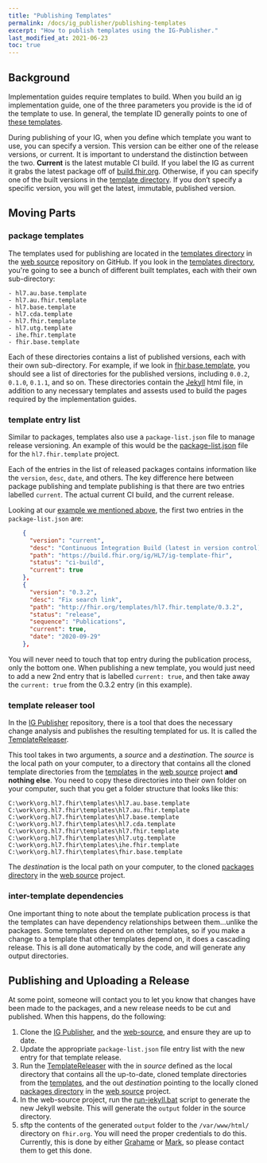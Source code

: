 ```yaml
---
title: "Publishing Templates"
permalink: /docs/ig_publisher/publishing-templates
excerpt: "How to publish templates using the IG-Publisher."
last_modified_at: 2021-06-23
toc: true
---
```

## Background
Implementation guides require templates to build. When you build an ig implementation guide, one of the three parameters
you provide is the id of the template to use. In general, the template ID generally points to one of 
[these templates][Link-GithubTemplatesDirectory].

During publishing of your IG, when you define which template you want to use, you can specify a version. This version can
be either one of the release versions, or current. It is important to understand the distinction between the two. 
**Current** is the latest mutable CI build. If you label the IG as current it grabs the latest package off of 
[build.fhir.org][Link-BuildFhirOrg]. Otherwise, if you can specify one of the built versions in the 
[template directory][Link-GithubTemplatesDirectory]. If you don’t specify a specific version, you will get the latest,
immutable, published version.

## Moving Parts

### package templates

The templates used for publishing are located in the [templates directory][Link-GithubTemplatesDirectory] in the 
[web source][Link-GithubWebSource] repository on GitHub. If you look in the [templates directory][Link-GithubTemplatesDirectory],
you're going to see a bunch of different built templates, each with their own sub-directory:
```
- hl7.au.base.template
- hl7.au.fhir.template
- hl7.base.template
- hl7.cda.template
- hl7.fhir.template
- hl7.utg.template
- ihe.fhir.template
- fhir.base.template
```
Each of these directories contains a list of published versions, each with their own sub-directory. For example, if we
look in [fhir.base.template][Link-GithubFhirBaseTemplateDir], you should see a list of directories for the published
versions, including `0.0.2`, `0.1.0`, `0.1.1`, and so on. These directories contain the [Jekyll][Link-Jekyll] html file,
in addition to any necessary templates and assests used to build the pages required by the implementation guides.

### template entry list

Similar to packages, templates also use a `package-list.json` file to manage release versioning. An example of this 
would be the [package-list.json][Link-GithubPackageListJsonHl7Fhir] file for the `hl7.fhir.template` project.

Each of the entries in the list of released packages contains information like the `version`, `desc`, `date`, and others.
The key difference here between package publishing and template publishing is that there are two entries labelled 
`current`. The actual current CI build, and the current release.

Looking at our [example we mentioned above][Link-GithubPackageListJsonHl7Fhir], the first two entries in the 
`package-list.json` are:
```json
    {
      "version": "current",
      "desc": "Continuous Integration Build (latest in version control)",
      "path": "https://build.fhir.org/ig/HL7/ig-template-fhir",
      "status": "ci-build",
      "current": true
    },
    {
      "version": "0.3.2",
      "desc": "Fix search link",
      "path": "http://fhir.org/templates/hl7.fhir.template/0.3.2",
      "status": "release",
      "sequence": "Publications",
      "current": true,
      "date": "2020-09-29"
    },
```
You will never need to touch that top entry during the publication process, only the bottom one. When publishing a new
template, you would just need to add a new 2nd entry that is labelled `current: true`, and then take away the 
`current: true` from the 0.3.2 entry (in this example).

### template releaser tool

In the [IG Publisher][Link-GithubIgPublisherRepo] repository, there is a tool that does the necessary change analysis
and publishes the resulting templated for us. It is called the [TemplateReleaser][Link-GithubTemplateReleaser].

This tool takes in two arguments, a _source_ and a _destination_. The _source_ is the local path on your computer, to
a directory that contains all the cloned template directories from the [templates][Link-GithubTemplatesDirectory] in 
the [web source][Link-GithubWebSource] project **and nothing else**. You need to copy these directories into their own 
folder on your computer, such that you get a folder structure that looks like this:
```
C:\work\org.hl7.fhir\templates\hl7.au.base.template
C:\work\org.hl7.fhir\templates\hl7.au.fhir.template
C:\work\org.hl7.fhir\templates\hl7.base.template
C:\work\org.hl7.fhir\templates\hl7.cda.template
C:\work\org.hl7.fhir\templates\hl7.fhir.template
C:\work\org.hl7.fhir\templates\hl7.utg.template
C:\work\org.hl7.fhir\templates\ihe.fhir.template
C:\work\org.hl7.fhir\templates\fhir.base.template
```
The _destination_ is the local path on your computer, to the cloned 
[packages directory][Link-GithubWebSourcePackagesDirectory] in the [web source][Link-GithubWebSource] project.

### inter-template dependencies
One important thing to note about the template publication process is that the templates can have dependency 
relationships between them...unlike the packages. Some templates depend on other templates, so if you make a change to 
a template that other templates depend on, it does a cascading release. This is all done automatically by the code, and 
will generate any output directories.

## Publishing and Uploading a Release

At some point, someone will contact you to let you know that changes have been made to the packages, and a new release
needs to be cut and published. When this happens, do the following:

1. Clone the [IG Publisher][Link-GithubIgPublisherRepo], and the [web-source][Link-GithubWebSource], and ensure they
   are up to date.
2. Update the appropriate `package-list.json` file entry list with the new entry for that template release.
3. Run the [TemplateReleaser][Link-GithubTemplateReleaser] with the in _source_ defined as the local
   directory that contains all the up-to-date, cloned template directories from the 
   [templates][Link-GithubTemplatesDirectory], and the out _destination_ pointing
   to the locally cloned [packages directory][Link-GithubWebSourcePackagesDirectory] in the [web source][Link-GithubWebSource] 
   project.
4. In the web-source project, run the [run-jekyll.bat][Link-GithubJekyllFile] script to generate the new Jekyll website.
   This will generate the `output` folder in the source directory.
5. sftp the contents of the generated `output` folder to the `/var/www/html/` directory on `fhir.org`. You will need
   the proper credentials to do this. Currently, this is done by either [Grahame][Link-grahameGithub] or
   [Mark][Link-markGithub], so please contact them to get this done.


[Link-GithubWebSource]: https://github.com/FHIR/web-source
[Link-GithubIgPublisherRepo]: https://github.com/HL7/fhir-ig-publisher

[Link-GithubJekyllFile]: https://github.com/FHIR/web-source/blob/master/run-jekyll.bat
[Link-GithubFhirBaseTemplateDir]: https://github.com/FHIR/web-source/tree/master/source/templates/fhir.base.template
[Link-GithubTemplatesDirectory]: https://github.com/FHIR/web-source/tree/master/source/templates
[Link-GithubWebSourcePackagesDirectory]: https://github.com/FHIR/web-source/tree/master/source/packages
[Link-GithubPackageListJsonHl7Fhir]: https://github.com/FHIR/web-source/blob/master/source/templates/hl7.fhir.template/package-list.json
[Link-GithubTemplateReleaser]: https://github.com/HL7/fhir-ig-publisher/blob/master/org.hl7.fhir.publisher.core/src/main/java/org/hl7/fhir/igtools/publisher/utils/TemplateReleaser.java

[Link-FhirDotOrg]: www.fhir.org
[Link-BuildFhirOrg]: www.build.fhir.org
[Link-FhirDotOrgRegistry]: http://fhir.org/guides/registry/
[Link-Jekyll]: https://jekyllrb.com/

[Link-grahameGithub]: https://github.com/grahamegrieve
[Link-markGithub]: https://github.com/markiantorno
